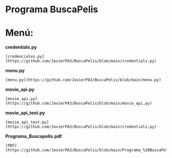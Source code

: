 # Programa BuscaPelis

# Menú:

**credentials.py**

    [credenciales.py](https://github.com/JavierPA3/BuscaPelis/blob/main/credentials.py)


**menu.py**

    [menu.py](https://github.com/JavierPA3/BuscaPelis/blob/main/menu.py)


**movie_api.py**

    [movie_api.py](https://github.com/JavierPA3/BuscaPelis/blob/main/movie_api.py)

**movie_api_test.py**

    [movie_api_test.py](https://github.com/JavierPA3/BuscaPelis/blob/main/credentials.py)


**Programa_Buscapelis.pdf**

    [PDF](https://github.com/JavierPA3/BuscaPelis/blob/main/Programa_%20BuscaPelis%20(1).pdf)
    
